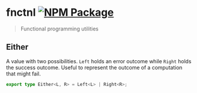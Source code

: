 # fnctnl [![NPM Package](https://img.shields.io/npm/v/fnctnl)](https://www.npmjs.com/package/fnctnl)

> Functional programming utilities

## Either

A value with two possibilities. `Left` holds an error outcome while `Right` holds the success outcome. Useful to represent the outcome of a computation that might fail.

```typescript
export type Either<L, R> = Left<L> | Right<R>;
```

